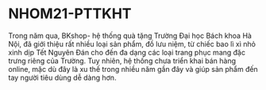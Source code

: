 # NHOM21-PTTKHT
Trong năm qua, BKshop- hệ thống quà tặng Trường Đại học Bách khoa Hà Nội, đã giới thiệu rất nhiều loại sản phẩm, đồ lưu niệm, từ chiếc bao lì xì nhỏ xinh dịp Tết Nguyên Đán cho đến đa dạng các loại trang phục mang đặc trưng riêng của Trường. Tuy nhiên, hệ thống chưa triển khai bán hàng online, mặc dù đây là xu thế trong nhiều năm gần đây và giúp sản phẩm đến tay người tiêu dùng dễ dàng hơn.
